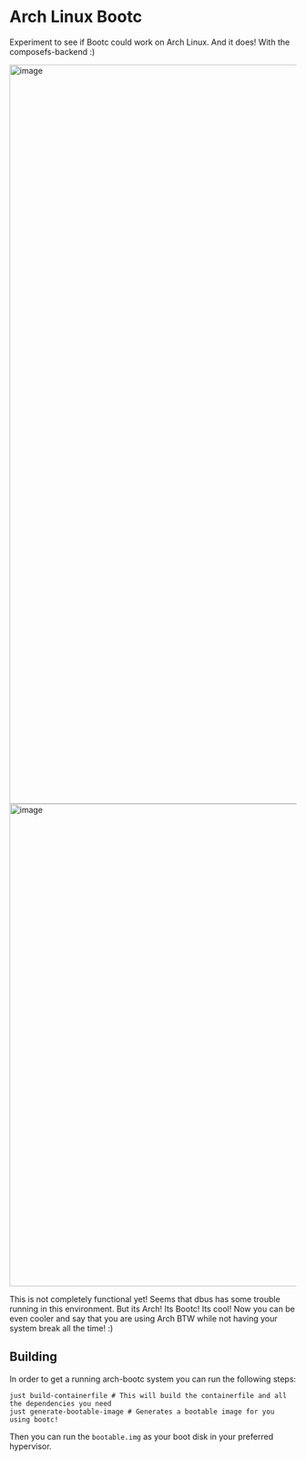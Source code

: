 # Arch Linux Bootc

Experiment to see if Bootc could work on Arch Linux. And it does! With the composefs-backend :)

<img width="2335" height="1296" alt="image" src="https://github.com/user-attachments/assets/0a19ad09-fdb6-4b7f-96f0-28ae9df12889" />

<img width="2305" height="846" alt="image" src="https://github.com/user-attachments/assets/f496a2f4-0782-408c-b207-c7acdde2e5ac" />

This is not completely functional yet! Seems that dbus has some trouble running in this environment. But its Arch! Its Bootc! Its cool!
Now you can be even cooler and say that you are using Arch BTW while not having your system break all the time! :)

## Building

In order to get a running arch-bootc system you can run the following steps:
```shell
just build-containerfile # This will build the containerfile and all the dependencies you need
just generate-bootable-image # Generates a bootable image for you using bootc!
```

Then you can run the `bootable.img` as your boot disk in your preferred hypervisor.
